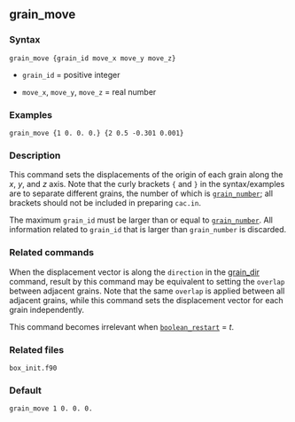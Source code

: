 ## grain_move

### Syntax

	grain_move {grain_id move_x move_y move_z}

* `grain_id` = positive integer

* `move_x`, `move_y`, `move_z` = real number

### Examples

	grain_move {1 0. 0. 0.} {2 0.5 -0.301 0.001}

### Description

This command sets the displacements of the origin of each grain along the _x_, _y_, and _z_ axis. Note that the curly brackets `{` and `}` in the syntax/examples are to separate different grains, the number of which is [`grain_number`](grain_num.md); all brackets should not be included in preparing `cac.in`.

The maximum `grain_id` must be larger than or equal to [`grain_number`](grain_num.md). All information related to `grain_id` that is larger than `grain_number` is discarded.

### Related commands

When the displacement vector is along the `direction` in the [grain_dir](grain_dir.md) command, result by this command may be equivalent to setting the `overlap` between adjacent grains. Note that the same `overlap` is applied between all adjacent grains, while this command sets the displacement vector for each grain independently.

This command becomes irrelevant when [`boolean_restart`](restart.md) = _t_.

### Related files

`box_init.f90`

### Default

	grain_move 1 0. 0. 0.